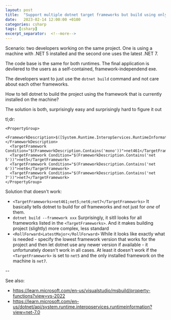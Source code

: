 ```yaml
---
layout: post
title:  "Support multiple dotnet target frameworks but build using only one of them and not all"
date:   2023-02-14 12:00:00 +0100
categories: csharp
tags: [csharp]
excerpt_separator:  <!--more-->
---
```


Scenario: two developers working on the same project. One is using a machine with .NET 5 installed and the second one uses the latest .NET 7.

The code base is the same for both runtimes. The final application is devliered to the users as a self-contained, framework-independend exe.

The developers want to just use the `dotnet build` command and not care about each other frameworks.

How to tell dotnet to build the project using the framework that is currently installed on the machine?

The solution is both, surprisingly easy and surprisingly hard to figure it out

<!--more-->

tl;dr:

```
<PropertyGroup>
  <FrameworkDescription>$([System.Runtime.InteropServices.RuntimeInformation]::FrameworkDescription.ToLower())</FrameworkDescription>
  <TargetFramework Condition="$(FrameworkDescription.Contains('mono'))">net461</TargetFramework>
  <TargetFramework Condition="$(FrameworkDescription.Contains('net 5'))">net5</TargetFramework>
  <TargetFramework Condition="$(FrameworkDescription.Contains('net 6'))">net6</TargetFramework>
  <TargetFramework Condition="$(FrameworkDescription.Contains('net 7'))">net7</TargetFramework>
</PropertyGroup>
```

Solution that doesn't work:
* `<TargetFrameworks>net461;net5;net6;net7</TargetFrameworks>`
It basically tells dotnet to build for _all_ frameworks and not just for _one_ of them.
* `dotnet build --framework xxx`
Surprisingly, it sitll looks for all frameworks listed in the `<TargetFrameworks>`. And it makes building project (slightly) more complex, less standard
* `<RollForward>LatestMajor</RollForward>`
While it looks like exactly what is needed - specify the lowest framework version that works for the project and then let dotnet use any newer version if available - it unfortunately doesn't work in all cases. At least it doesn't work if the `<TargetFramework>` is set to `net5` and the only installed framework on the machine is `net7`.

--

See also:
* https://learn.microsoft.com/en-us/visualstudio/msbuild/property-functions?view=vs-2022
* https://learn.microsoft.com/en-us/dotnet/api/system.runtime.interopservices.runtimeinformation?view=net-7.0

